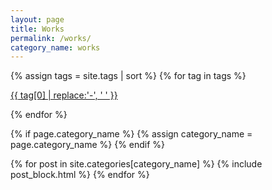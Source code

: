 ```yaml
---
layout: page
title: Works
permalink: /works/
category_name: works
---
```


{% assign tags = site.tags | sort %}
{% for tag in tags %}
 <p class="site-tag">
    <a href="/tag/{{ tag | first | slugify }}/"
        style="font-size: {{ tag | last | size  |  times: 4 | plus: 80  }}%">
            {{ tag[0] | replace:'-', ' ' }}
    </a>
</p>
{% endfor %}

{% if page.category_name %}
  {% assign category_name = page.category_name %}
{% endif %}

<div class="container mx-auto">
  {% for post in site.categories[category_name] %}
    {% include post_block.html %}
  {% endfor %}
</div>
